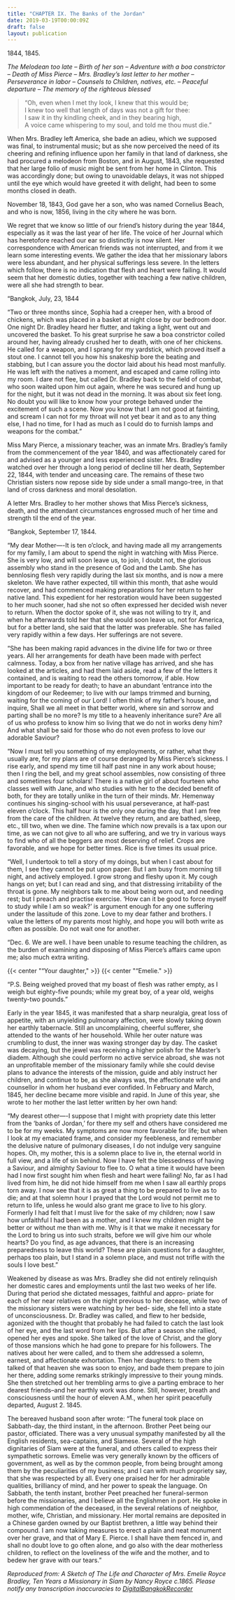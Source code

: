 ```yaml
---
title: "CHAPTER IX. The Banks of the Jordan"
date: 2019-03-19T00:00:09Z
draft: false
layout: publication
---
```

1844, 1845.

_The Melodean too late – Birth of her son – Adventure with a boa constrictor – Death of Miss Pierce – Mrs. Bradley’s last letter to her mother – Perseverance in labor – Counsels to Children, natives, etc. – Peaceful departure – The memory of the righteous blessed_

> “Oh, even when I met thy look, I knew that this would be;  
> I knew too well that length of days was not a gift for thee:  
> I saw it in thy kindling cheek, and in they bearing high,  
> A voice came whispering to my soul, and told me thou must die.”

When Mrs. Bradley left America, she bade an adieu, which we supposed was final, to instrumental music; but as she now perceived the need of its cheering and refining influence upon her family in that land of darkness, she had procured a melodeon from Boston, and in August, 1843, she requested that her large folio of music might be sent from her home in Clinton. This was accordingly done; but owing to unavoidable delays, it was not shipped until the eye which would have greeted it with delight, had been to some months closed in death.

November 18, 1843, God gave her a son, who was named Cornelius Beach, and who is now, 1856, living in the city where he was born.

We regret that we know so little of our friend’s history during the year 1844, especially as it was the last year of her life. The voice of her Journal which has heretofore reached our ear so distinctly is now silent. Her correspondence with American friends was not interrupted, and from it we learn some interesting events. We gather the idea that her missionary labors were less abundant, and her physical sufferings less severe. In the letters which follow, there is no indication that flesh and heart were failing. It would seem that her domestic duties, together with teaching a few native children, were all she had strength to bear.

“Bangkok, July, 23, 1844

“Two or three months since, Sophia had a creeper hen, with a brood of chickens, which was placed in a basket at night close by our bedroom door. One night Dr. Bradley heard her flutter, and taking a light, went out and uncovered the basket. To his great surprise he saw a boa constrictor coiled around her, having already crushed her to death, with one of her chickens. He called for a weapon, and I sprang for my yardstick, which proved itself a stout one. I cannot tell you how his snakeship bore the beating and stabbing, but I can assure you the doctor laid about his head most manfully. He was left with the natives a moment, and escaped and came rolling into my room. I dare not flee, but called Dr. Bradley back to the field of combat, who soon waited upon him out again, where he was secured and hung up for the night, but it was not dead in the morning. It was about six feet long. No doubt you will like to know how your protege behaved under the excitement of such a scene. Now you know that I am not good at fainting, and scream I can not for my throat will not yet bear it and as to any thing else, I had no time, for I had as much as I could do to furnish lamps and weapons for the combat.”

Miss Mary Pierce, a missionary teacher, was an inmate Mrs. Bradley’s family from the commencement of the year 1840, and was affectionately cared for and advised as a younger and less experienced sister. Mrs. Bradley watched over her through a long period of decline till her death, September 22, 1844, with tender and unceasing care. The remains of these two Christian sisters now repose side by side under a small mango-tree, in that land of cross darkness and moral desolation.

A letter Mrs. Bradley to her mother shows that Miss Pierce’s sickness, death, and the attendant circumstances engrossed much of her time and strength til the end of the year.

“Bangkok, September 17, 1844.

“My dear Mother—-It is ten o’clock, and having made all my arrangements for my family, I am about to spend the night in watching with Miss Pierce. She is very low, and will soon leave us, to join, I doubt not, the glorious assembly who stand in the presence of God and the Lamb. She has bennlosing flesh very rapidly during the last six months, and is now a mere skeleton. We have rather expected, till within this month, that ashe would recover, and had commenced making preparations for her return to her native land. This expedient for her restoration would have been suggested to her much sooner, had she not so often expressed her decided wish never to return. When the doctor spoke of it, she was not willing to try it, and when he afterwards told her that she would soon leave us, not for America, but for a better land, she said that the latter was preferable. She has failed very rapidly within a few days. Her sufferings are not severe.

“She has been making rapid advances in the divine life for two or three years. All her arrangements for death have been made with perfect calmness. Today, a box from her native village has arrived, and she has looked at the articles, and had them laid aside, read a few of the letters it contained, and is waiting to read the others tomorrow, if able. How important to be ready for death; to have an abundant ‘entrance into the kingdom of our Redeemer; to live with our lamps trimmed and burning, waiting for the coming of our Lord! I often think of my father’s house, and inquire, Shall we all meet in that better world, where sin and sorrow and parting shall be no more? Is my title to a heavenly inheritance sure? Are all of us who profess to know him so living that we do not in works deny him? And what shall be said for those who do not even profess to love our adorable Saviour?

“Now I must tell you something of my employments, or rather, what they usually are, for my plans are of course deranged by Miss Pierce’s sickness. I rise early, and spend my time till half past nine in any work about house; then I ring the bell, and my great school assembles, now consisting of three and sometimes four scholars! There is a native girl of about fourteen who classes well with Jane, and who studies with her to the decided benefit of both, for they are totally unlike in the turn of their minds. Mr. Hemenway continues his singing-school with his usual perseverance, at half-past eleven o’clock. This half hour is the only one during the day, that I am free from the care of the children. At twelve they return, and are bathed, sleep, etc., till two, when we dine. The famine which now prevails is a tax upon our time, as we can not give to all who are suffering, and we try in various ways to find who of all the beggers are most deserving of relief. Crops are favorable, and we hope for better times. Rice is five times its usual price.

“Well, I undertook to tell a story of my doings, but when I cast about for them, I see they cannot be put upon paper. But I am busy from morning till night, and actively employed. I grow strong and fleshy upon it. My cough hangs on yet; but I can read and sing, and that distressing irritability of the throat is gone. My neighbors talk to me about being worn out, and needing rest; but I preach and practise exercise. ‘How can it be good to force myself to study while I am so weak?’ is argument enough for any one suffering under the lassitude of this zone. Love to my dear father and brothers. I value the letters of my parents most highly, and hope you will both write as often as possible. Do not wait one for another.

“Dec. 6. We are well. I have been unable to resume teaching the children, as the burden of examining and disposing of Miss Pierce’s affairs came upon me; also much extra writing.

{{< center "“Your daughter," >}}
{{< center "“Emelie." >}}

“P.S. Being weighed proved that my boast of flesh was rather empty, as I weigh but eighty-five pounds; while my great boy, of a year old, weighs twenty-two pounds.”

Early in the year 1845, it was manifested that a sharp neuralgia, great loss of appetite, with an unyielding pulmonary affection, were slowly taking down her earthly tabernacle. Still an uncomplaining, cheerful sufferer, she attended to the wants of her household. While her outer nature was crumbling to dust, the inner was waxing stronger day by day. The casket was decaying, but the jewel was receiving a higher polish for the Master’s diadem. Although she could perform no active service abroad, she was not an unprofitable member of the missionary family while she could devise plans to advance the interests of the mission, guide and ably instruct her children, and continue to be, as she always was, the affectionate wife and counsellor in whom her husband ever confided. In February and March, 1845, her decline became more visible and rapid. In June of this year, she wrote to her mother the last letter written by her own hand:

“My dearest other—-I suppose that I might with propriety date this letter from the ‘banks of Jordan,’ for there my self and others have considered me to be for my weeks. My symptoms are now more favorable for life; but when I look at my emaciated frame, and consider my feebleness, and remember the delusive nature of pulmonary diseases, I do not indulge very sanguine hopes. Oh, my mother, this is a solemn place to live in, the eternal world in full view, and a life of sin behind. Now I have felt the blessedness of having a Saviour, and almighty Saviour to flee to. O what a time it would have been had I now first sought him when flesh and heart were failing! No, far as I had lived from him, he did not hide himself from me when I saw all earthly props torn away. I now see that it is as great a thing to be prepared to live as to die; and at that solemn hour I prayed that the Lord would not permit me to return to life, unless he would also grant me grace to live to his glory. Formerly I had felt that I must live for the sake of my children; now I saw how unfaithful I had been as a mother, and I knew my children might be better or without me than with me. Why is it that we make it necessary for the Lord to bring us into such straits, before we will give him our whole hearts? Do you find, as age advances, that there is an increasing preparedness to leave this world? These are plain questions for a daughter, perhaps too plain, but I stand in a solemn place, and must not trifle with the souls I love best.”

Weakened by disease as was Mrs. Bradley she did not entirely relinquish her domestic cares and employments until the last two weeks of her life. During that period she dictated messages, faithful and appro- priate for each of her near relatives on the night previous to her decease, while two of the missionary sisters were watching by her bed- side, she fell into a state of unconsciousness. Dr. Bradley was called, and flew to her bedside, agonized with the thought that probably he had failed to catch the last look of her eye, and the last word from her lips. But after a season she rallied, opened her eyes and spoke. She talked of the love of Christ, and the glory of those mansions which he had gone to prepare for his followers. The natives about her were called, and to them she addressed a solemn, earnest, and affectionate exhortation. Then her daughters: to them she talked of that heaven she was soon to enjoy, and bade them prepare to join her there, adding some remarks strikingly impressive to their young minds. She then stretched out her trembling arms to give a parting embrace to her dearest friends–and her earthly work was done. Still, however, breath and consciousness until the hour of eleven A.M., when her spirit peacefully departed, August 2. 1845.

The bereaved husband soon after wrote: “The funeral took place on Sabbath-day, the third instant, in the afternoon. Brother Peet being our pastor, officiated. There was a very unusual sympathy manifested by all the English residents, sea-captains, and Siamese. Several of the high dignitaries of Siam were at the funeral, and others called to express their sympathetic sorrows. Emelie was very generally known by the officers of government, as well as by the common people, from being brought among them by the peculiarities of my business; and I can with much propriety say, that she was respected by all. Every one praised her for her admirable qualities, brilliancy of mind, and her power to speak the language. On Sabbath, the tenth instant, brother Peet preached her funeral-sermon before the missionaries, and I believe all the Englishmen in port. He spoke in high commendation of the deceased, in the several relations of neighbor, mother, wife, Christian, and missionary. Her mortal remains are deposited in a Chinese garden owned by our Baptist brethren, a little way behind their compound. I am now taking measures to erect a plain and neat monument over her grave, and that of Mary E. Pierce. I shall have them fenced in, and shall no doubt love to go often alone, and go also with the dear motherless children, to reflect on the loveliness of the wife and the mother, and to bedew her grave with our tears.”

_Reproduced from: A Sketch of The Life and Character of Mrs. Emelie Royce Bradley, Ten Years a Missionary in Siam by Nancy Royce c.1865. Please notify any transcription inaccuracies to [DigitalBangkokRecorder](https://www.facebook.com/DigitalBangkokRecorder)_
